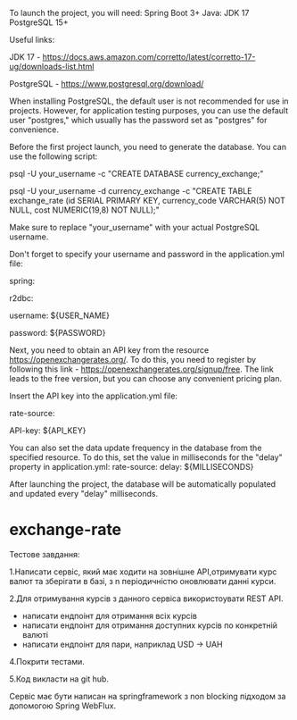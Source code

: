 To launch the project, you will need:
Spring Boot 3+
Java: JDK 17
PostgreSQL 15+

Useful links:

JDK 17 - https://docs.aws.amazon.com/corretto/latest/corretto-17-ug/downloads-list.html

PostgreSQL - https://www.postgresql.org/download/

When installing PostgreSQL, the default user is not recommended for use in projects. However, for application testing purposes, you can use the default user "postgres," which usually has the password set as "postgres" for convenience.

Before the first project launch, you need to generate the database. You can use the following script:

psql -U your_username -c "CREATE DATABASE currency_exchange;"

psql -U your_username -d currency_exchange -c "CREATE TABLE exchange_rate (id SERIAL PRIMARY KEY, currency_code VARCHAR(5) NOT NULL, cost NUMERIC(19,8) NOT NULL);"

Make sure to replace "your_username" with your actual PostgreSQL username.

Don't forget to specify your username and password in the application.yml file:

spring:

r2dbc:

username: ${USER_NAME}

password: ${PASSWORD}

Next, you need to obtain an API key from the resource https://openexchangerates.org/.
To do this, you need to register by following this link - https://openexchangerates.org/signup/free. The link leads to the free version, but you can choose any convenient pricing plan.

Insert the API key into the application.yml file:

rate-source:

API-key: ${API_KEY}

You can also set the data update frequency in the database from the specified resource.
To do this, set the value in milliseconds for the "delay" property in application.yml:
rate-source:
delay: ${MILLISECONDS}

After launching the project, the database will be automatically populated and updated every "delay" milliseconds.


# exchange-rate
Тестове завдання:

1.Написати сервіс, який має ходити на зовнішне API,отримувати курс валют та зберігати в базі, з n періодичністю оновлювати данні курси.

2.Для отримування курсів з данного сервіса використоувати REST API.

 - написати ендпоінт для отримання всіх курсів
 - написати ендпоінт для отримання доступних курсів по конкретній валюті
 - написати ендпоінт для пари, наприклад USD -> UAH

4.Покрити тестами. 

5.Код викласти на git hub.

Сервіс має бути написан на springframework з non blocking підходом
за допомогою Spring WebFlux.
